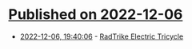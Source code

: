 # [Published on 2022-12-06](index.md)

* [2022-12-06, 19:40:06](https://news.ycombinator.com/item?id=33885834) - [RadTrike Electric Tricycle](https://www.radpowerbikes.com/products/radtrike-electric-tricycle)
